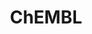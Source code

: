 ---
layout: default
bigquery: https://console.cloud.google.com/bigquery?p=patents-public-data&d=ebi_chembl&page=dataset
citation: '"The ChEMBL database in 2017." Anna Gaulton, Anne Hersey, Michał Nowotka,
  A Patrícia Bento, Jon Chambers, David Mendez, Prudence Mutowo, Francis Atkinson,
  Louisa J Bellis, Elena Cibrián-Uhalte, Mark Davies, Nathan Dedman, Anneli Karlsson,
  María Paula Magariños, John P Overington, George Papadatos, Ines Smit, Andrew R
  Leach Nucleic acids Research (2017) 45 (Database Issue), D945-D954'
contributors: European Bioinformatics Institute
cost: None
description: ChEMBL Data is a manually curated database of small molecules used in
  drug discovery, including information about existing patented drugs.
documentation: 'schema: https://www.ebi.ac.uk/chembl/db_schema


  '
last_edit: Mon, 04 Apr 2022 19:07:30 GMT
location: https://console.cloud.google.com/marketplace/product/google_patents_public_datasets/chembl
maintained_by: EMBL-EBI, an outstation of European Molecular Biology Laboratory
related_publications: '

  ChEMBL: towards direct deposition of bioassay data.


  Mendez D, Gaulton A, Bento AP, Chambers J, De Veij M, Félix E, Magariños MP, Mosquera
  JF, Mutowo P, Nowotka M, Gordillo-Marañón M, Hunter F, Junco L, Mugumbate G, Rodriguez-Lopez
  M, Atkinson F, Bosc N, Radoux CJ, Segura-Cabrera A, Hersey A, Leach AR.


  — Nucleic Acids Res. 2019; 47(D1):D930-D940. doi: 10.1093/nar/gky1075

  '
schema_fields: '[''research_stem'', ''product_id'', ''normal_range_max'', ''l6'',
  ''sei'', ''site_name'', ''site_id'', ''year'', ''abstract'', ''previous_company'',
  ''molecular_mechanism'', ''level2'', ''target_desc'', ''l2'', ''ddd_units'', ''hbd'',
  ''ad_type'', ''major_class'', ''standard_text_value'', ''source_domain_id'', ''caloha_id'',
  ''cx_logp'', ''actsm_id'', ''heavy_atoms'', ''formulation_id'', ''bao_format'',
  ''targcomp_id'', ''aspect'', ''prodrug'', ''compound_key'', ''indref_id'', ''standard_flag'',
  ''orig_description'', ''efo_id'', ''usan_stem_id'', ''assay_strain'', ''assay_param_id'',
  ''withdrawn_country'', ''enzyme_name'', ''l1'', ''domain_id'', ''usan_year'', ''first_in_class'',
  ''standard_upper_value'', ''doi'', ''l4'', ''oc_id'', ''sitecomp_id'', ''assay_category'',
  ''withdrawn_reason'', ''usan_substem'', ''subgroup'', ''relationship'', ''natural_product'',
  ''ddd_id'', ''molfile'', ''warning_country'', ''level4_description'', ''prod_pat_id'',
  ''log_id'', ''metabolite_record_id'', ''structure_type'', ''cl_lincs_id'', ''stem_class'',
  ''accession'', ''binding_site_comment'', ''aidx'', ''species_group_flag'', ''updated_by'',
  ''level1_description'', ''submission_date'', ''molsyn_id'', ''molregno'', ''smid'',
  ''domain_description'', ''frac_class_id'', ''mutation'', ''predbind_id'', ''published_value'',
  ''pchembl_value'', ''bei'', ''warning_type'', ''l5'', ''chebi_par_id'', ''target_type'',
  ''assay_class_id'', ''published_relation'', ''irac_code'', ''version'', ''std_act_id'',
  ''assay_test_type'', ''cell_ontology_id'', ''pathway_id'', ''warning_year'', ''mol_irac_id'',
  ''title'', ''ro3_pass'', ''cell_description'', ''component_id'', ''molecule_type'',
  ''as_id'', ''db_version'', ''tissue_id'', ''updated_on'', ''assay_cell_type'', ''drug_product_flag'',
  ''entity_type'', ''first_approval'', ''activity_id'', ''uberon_id'', ''rtb'', ''mc_organism'',
  ''class_type'', ''standard_units'', ''ass_cls_map_id'', ''tax_id'', ''tid_fixed'',
  ''label'', ''met_conversion'', ''oral'', ''assay_desc'', ''last_page'', ''pref_name'',
  ''isoform'', ''normal_range_min'', ''patent_id'', ''start_position'', ''activity_comment'',
  ''parent_go_id'', ''ddd_value'', ''selectivity_comment'', ''published_units'', ''drug_substance_flag'',
  ''level3_description'', ''chirality'', ''warning_description'', ''cell_name'', ''mw_monoisotopic'',
  ''mol_frac_id'', ''cx_logd'', ''strength'', ''ridx'', ''mc_tax_id'', ''patent_no'',
  ''toid'', ''relation'', ''pathway_key'', ''alogp'', ''acd_most_bpka'', ''sequence'',
  ''assay_subcellular_fraction'', ''innovator_company'', ''job_id'', ''curated_by'',
  ''qudt_units'', ''mecref_id'', ''assay_source'', ''action_type'', ''level5'', ''enzyme_tid'',
  ''standard_inchi'', ''upper_value'', ''ingredient'', ''protein_class_desc'', ''target_mapping'',
  ''result_flag'', ''component_type'', ''name'', ''mol_atc_id'', ''src_compound_id'',
  ''usan_stem'', ''ref_url'', ''site_residues'', ''confidence'', ''availability_type'',
  ''route'', ''smarts'', ''assay_type'', ''level2_description'', ''doc_type'', ''warning_id'',
  ''num_lipinski_ro5_violations'', ''protein_class_id'', ''hba_lipinski'', ''src_id'',
  ''withdrawn_flag'', ''topical'', ''alert_name'', ''hrac_class_id'', ''last_active'',
  ''disease_efficacy'', ''cell_id'', ''who_name'', ''related_tid'', ''cell_source_tissue'',
  ''entity_id'', ''num_alerts'', ''max_phase'', ''acd_logp'', ''canonical_smiles'',
  ''parent_id'', ''end_position'', ''mw_freebase'', ''hrac_code'', ''cidx'', ''set_name'',
  ''dosed_ingredient'', ''assay_id'', ''sequence_md5sum'', ''parent_type'', ''assay_organism'',
  ''src_assay_id'', ''drug_record_id'', ''mesh_id'', ''published_type'', ''units'',
  ''parent_molregno'', ''organism'', ''acd_logd'', ''efo_term'', ''syn_type'', ''stat'',
  ''ap_id'', ''synonyms'', ''withdrawn_class'', ''patent_expire_date'', ''black_box_warning'',
  ''level1'', ''indication_class'', ''idx'', ''curation_comment'', ''ddd_admr'', ''cell_source_tax_id'',
  ''inorganic_flag'', ''standard_type'', ''cell_source_organism'', ''mc_target_name'',
  ''tbl'', ''standard_inchi_key'', ''tid'', ''biocomp_id'', ''protein_class_synonym'',
  ''issue'', ''bao_id'', ''standard_relation'', ''first_page'', ''mol_hrac_id'', ''description'',
  ''who_extra'', ''substrate_record_id'', ''mec_id'', ''approval_date'', ''metref_id'',
  ''lle'', ''publication_number'', ''drugind_id'', ''cellosaurus_id'', ''assay_tissue'',
  ''type'', ''comments'', ''doc_id'', ''hba'', ''direct_interaction'', ''parameter_type'',
  ''compd_id'', ''domain_name'', ''src_short_name'', ''chembl_id'', ''annotation'',
  ''applicant_full_name'', ''active_molregno'', ''molecular_species'', ''cx_most_apka'',
  ''priority'', ''db_source'', ''domain_type'', ''level4'', ''standard_value'', ''country'',
  ''trade_name'', ''active_ingredient'', ''creation_date'', ''nda_type'', ''prediction_method'',
  ''path'', ''res_stem_id'', ''helm_notation'', ''full_mwt'', ''stem'', ''uo_units'',
  ''downgraded'', ''targrel_id'', ''level3'', ''definition'', ''num_ro5_violations'',
  ''alert_id'', ''polymer_flag'', ''aromatic_rings'', ''acd_most_apka'', ''atc_code'',
  ''company'', ''status'', ''mc_target_accession'', ''comp_class_id'', ''met_id'',
  ''full_molformula'', ''homologue'', ''max_phase_for_ind'', ''potential_duplicate'',
  ''relationship_desc'', ''journal'', ''ref_type'', ''mesh_heading'', ''protclasssyn_id'',
  ''activity_count'', ''dosage_form'', ''therapeutic_flag'', ''warnref_id'', ''hbd_lipinski'',
  ''mechanism_of_action'', ''patent_use_code'', ''record_id'', ''delist_flag'', ''ddd_comment'',
  ''volume'', ''short_name'', ''irac_class_id'', ''l8'', ''usan_stem_definition'',
  ''go_id'', ''data_validity_comment'', ''withdrawn_year'', ''parameter_value'', ''src_description'',
  ''frac_code'', ''compound_name'', ''mc_target_type'', ''cpd_str_alert_id'', ''class_level'',
  ''l7'', ''source'', ''comp_go_id'', ''qed_weighted'', ''co_stem_id'', ''confidence_score'',
  ''component_synonym'', ''bao_endpoint'', ''psa'', ''pubmed_id'', ''authors'', ''parenteral'',
  ''warning_class'', ''l3'', ''le'', ''relationship_type'', ''text_value'', ''value'',
  ''alert_set_id'', ''compsyn_id'', ''variant_id'', ''bto_id'', ''rgid'', ''cx_most_bpka'',
  ''clo_id'', ''mechanism_comment'', ''met_comment'', ''assay_tax_id'', ''ref_id'']'
shortname: chembl
tags:
- biotechnology
- health
- chemical
- bioinformatics
- medical
terms_of_use: CC BY-SA 3.0
title: ChEMBL
uuid: e232a192-965c-4ec9-904c-155b6dfe56c5
---